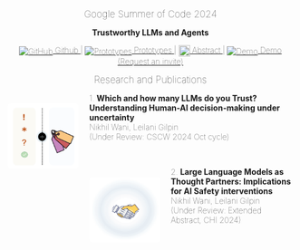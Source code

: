<style type="text/css">

.image
{

 float:left;
 margin-top: 6px;
 margin-right: 7px; 
 margin-bottom: -7px;  
 height: 100px; 
 border: 5px; 
 border-radius: 5px;
}

.image1
{

 float:left;
 margin-top: 18px;
 margin-right: 19px;  
 height: 115px;
 width: 125px; 
 border: 5px; 
 border-radius: 5px;
}

body
{
	text-align: justify;
}

</style>



<div style="text-align: center; font-weight: lighter; font-size: 1.2em;">
    Google Summer of Code 2024
</div>
  
<div style="text-align: center; font-weight: lighter;">

<b>Trustworthy LLMs and Agents</b>
<ul style="list-style-type: none; padding: 0;">
<a href="https://github.com/nikhilwani/TLR-LLMs/" style="font-weight: lighter;">
    <img src="https://github.githubassets.com/images/modules/logos_page/GitHub-Mark.png" alt="GitHub" style="width:20px; height:20px; vertical-align:middle;"> Github
</a> | 
<a href="#" style="font-weight: lighter;">
    <img src="https://mockyapp.com/wp-content/uploads/2023/09/6941302.png" alt="Prototypes" style="width:20px; height:20px; vertical-align:middle;"> Prototypes
</a> | 
<a href="#" style="font-weight: lighter;">
    <img src="https://cdn-icons-png.flaticon.com/512/5234/5234879.png" alt="" style="width:20px; height:20px; vertical-align:middle;"> Abstract
</a>| 
<a href="emailto:nikhylwani[@]gmail[dot]com" style="font-weight: lighter;">
    <img src="https://cdn-icons-png.flaticon.com/512/0/375.png" alt="Demo" style="width:20px; height:20px; vertical-align:middle;"> Demo (Request an invite)
</a>
</ul>   




<div style="text-align: center; font-weight: lighter; font-size: 1.2em;">
    Research and Publications
</div>

<p style="text-align: left;">
<a href="#" target="_blank"> <img src="/safetynoborder.svg" alt="CSCW" class="image1"></a>    
1. <b>Which and how many LLMs do you Trust? Understanding Human-AI decision-making under uncertainty</b><br>
    Nikhil Wani, Leilani Gilpin<br>
    (Under Review: CSCW 2024 Oct cycle)
<br>
</p>

<br>
<p style="text-align: left;">
<a href="http://www.twitter.com/shawtyanswers" target="_blank"> <img src="/trust4.svg" alt="interact-2017" class="image1"></a>
2. <b>Large Language Models as Thought Partners: Implications for AI Safety interventions</b><br>
    Nikhil Wani, Leilani Gilpin<br>
    (Under Review: Extended Abstract, CHI 2024)
</p>




</div>
